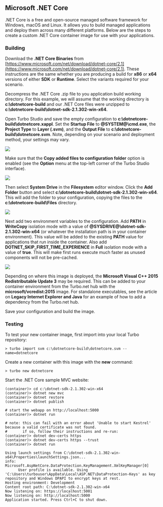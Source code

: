## Microsoft .NET Core

.NET Core is a free and open-source managed software framework for Windows, macOS and Linux. It allows you to build managed applications and deploy them across many different platforms. Below are the steps to create a custom .NET Core container image for use with your applications.

### Building

Download the **.NET Core Binaries** from [https://www.microsoft.com/net/download/dotnet-core/2.1](https://www.microsoft.com/net/download/dotnet-core/2.1). These instructions are the same whether you are producing a build for **x86** or **x64** versions of either **SDK** or **Runtime**. Select the variants required for your scenario.

Decompress the .NET Core .zip file to you application build working directory. For this example, we will assume that the working directory is **c:\dotnetcore-build** and our .NET Core files were unzipped to **c:\dotnetcore-build\dotnet-sdk-2.1.302-win-x64**.

Open Turbo Studio and save the empty configuration to **c:\dotnetcore-build\dotnetcore.xappl**. Set the **Startup File** to **@SYSTEM@\cmd.exe**, the **Project Type** to **Layer (.svm)**, and the **Output File** to **c:\dotnetcore-build\dotnetcore.svm**. Note, depending on your scenario and deployment method, your settings may vary.

![](/docs/studio/scenarios/dotnetcore1.png)

Make sure that the **Copy added files to configuration folder** option is enabled (see the **Option** menu at the top-left corner of the Turbo Studio interface). 

![](/docs/studio/scenarios/dotnetcore2.png)

Then select **System Drive** in the **Filesystem** editor window. Click the **Add Folder** button and select **c:\dotnetcore-build\dotnet-sdk-2.1.302-win-x64**. This will add the folder to your configuration, copying the files to the **c:\dotnetcore-build\Files** directory.

![](/docs/studio/scenarios/dotnetcore3.png)

Next add two environment variables to the configuration. Add **PATH** in **WriteCopy** isolation mode with a value of **@SYSDRIVE@\dotnet-sdk-2.1.302-win-x64** (or whatever the installation path is in your container environment). This value will be added to the existing **PATH** value for applications that run inside the container. Also add **DOTNET_SKIP_FIRST_TIME_EXPERIENCE** in **Full** isolation mode with a value of **true**. This will make first runs execute much faster as unused components will not be pre-cached.

![](/docs/studio/scenarios/dotnetcore4.png)

Depending on where this image is deployed, the **Microsoft Visual C++ 2015 Redistributable Update 3** may be required. This can be added to your container environment from the Turbo.net hub with the **microsoft/vcredist:2015** image. For standalone executables, see the article on **Legacy Internet Explorer and Java** for an example of how to add a dependency from the Turbo.net hub. 

Save your configuration and build the image.

### Testing

To test your new container image, first import into your local Turbo repository:
```
> turbo import svm c:\dotnetcore-build\dotnetcore.svm --name=dotnetcore
```

Create a new container with this image with the **new** command:
```
> turbo new dotnetcore
```

Start the .NET Core sample MVC website:
```
(container)> cd c:\dotnet-sdk-2.1.302-win-x64
(container)> dotnet new mvc
(container)> dotnet restore
(container)> dotnet publish

# start the webapp on http://localhost:5000
(container)> dotnet run

# note: this can fail with an error about 'Unable to start Kestrel' because a valid certificate was not found.
#       if so, follow their instructions and re-run:
(container)> dotnet dev-certs https
(container)> dotnet dev-certs https --trust
(container)> dotnet run

Using launch settings from C:\dotnet-sdk-2.1.302-win-x64\Properties\launchSettings.json...
info: Microsoft.AspNetCore.DataProtection.KeyManagement.XmlKeyManager[0]
      User profile is available. Using 'C:\Users\turbouser\AppData\Local\ASP.NET\DataProtection-Keys' as key repository and Windows DPAPI to encrypt keys at rest.
Hosting environment: Development
Content root path: C:\dotnet-sdk-2.1.302-win-x64
Now listening on: https://localhost:5001
Now listening on: http://localhost:5000
Application started. Press Ctrl+C to shut down.
```

